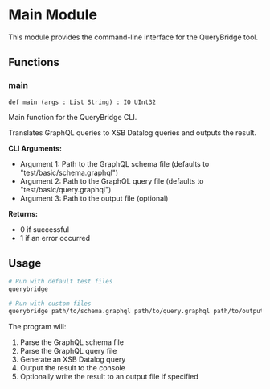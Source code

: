 # Main Module

This module provides the command-line interface for the QueryBridge tool.

## Functions

### main

```lean
def main (args : List String) : IO UInt32
```

Main function for the QueryBridge CLI.

Translates GraphQL queries to XSB Datalog queries and outputs the result.

**CLI Arguments:**
- Argument 1: Path to the GraphQL schema file (defaults to "test/basic/schema.graphql")
- Argument 2: Path to the GraphQL query file (defaults to "test/basic/query.graphql")
- Argument 3: Path to the output file (optional)

**Returns:**
- 0 if successful
- 1 if an error occurred

## Usage

```bash
# Run with default test files
querybridge

# Run with custom files
querybridge path/to/schema.graphql path/to/query.graphql path/to/output.xsb
```

The program will:
1. Parse the GraphQL schema file
2. Parse the GraphQL query file 
3. Generate an XSB Datalog query
4. Output the result to the console
5. Optionally write the result to an output file if specified